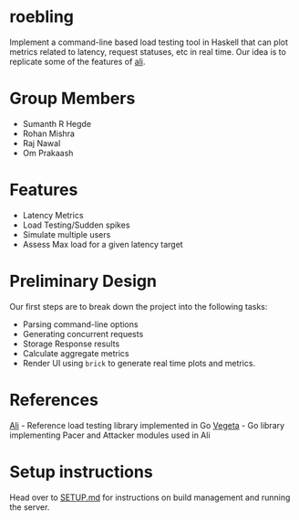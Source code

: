 # roebling

Implement a command-line based load testing tool in Haskell that can plot metrics related to latency, request statuses, etc in real time. Our idea is to replicate some of the features of [ali](https://github.com/nakabonne/ali).

# Group Members
- Sumanth R Hegde
- Rohan Mishra
- Raj Nawal
- Om Prakaash

# Features
- Latency Metrics
- Load Testing/Sudden spikes
- Simulate multiple users
- Assess Max load for a given latency target

# Preliminary Design
Our first steps are to break down the project into the following tasks:
- Parsing command-line options
- Generating concurrent requests
- Storage Response results
- Calculate aggregate metrics
- Render UI using `brick` to generate real time plots and metrics.

# References
[Ali](https://github.com/nakabonne/ali) - Reference load testing library implemented in Go
[Vegeta](https://github.com/tsenart/vegeta) - Go library implementing Pacer and Attacker modules used in Ali 


# Setup instructions

Head over to [SETUP.md](/SETUP.md) for instructions on build management and running the server.